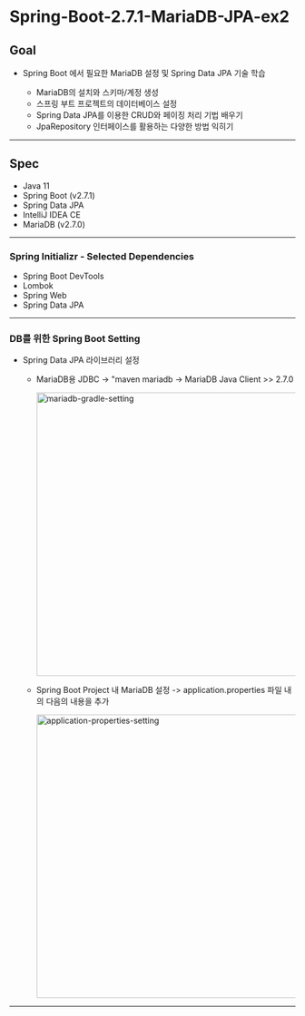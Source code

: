 # Spring-Boot-2.7.1-MariaDB-JPA-ex2


## Goal
- Spring Boot 에서 필요한 MariaDB 설정 및 Spring Data JPA 기술 학습

  - MariaDB의 설치와 스키마/계정 생성
  - 스프링 부트 프로젝트의 데이터베이스 설정
  - Spring Data JPA를 이용한 CRUD와 페이징 처리 기법 배우기
  - JpaRepository 인터페이스를 활용하는 다양한 방법 익히기


---
## Spec
- Java 11
- Spring Boot (v2.7.1)
- Spring Data JPA
- IntelliJ IDEA CE
- MariaDB (v2.7.0)


--- 
### Spring Initializr - Selected Dependencies
- Spring Boot DevTools
- Lombok
- Spring Web
- Spring Data JPA


---
### DB를 위한 Spring Boot Setting
- Spring Data JPA 라이브러리 설정

  - MariaDB용 JDBC -> "maven mariadb -> MariaDB Java Client >> 2.7.0
  
    <img width="500" alt="mariadb-gradle-setting" src="https://user-images.githubusercontent.com/83820185/178628159-5904d7f0-7534-44f5-b9c3-297dbe26c504.png">

  - Spring Boot Project 내 MariaDB 설정 -> application.properties 파일 내의 다음의 내용을 추가
  
    <img width="500" alt="application-properties-setting" src="https://user-images.githubusercontent.com/83820185/178627942-39923070-f1de-4020-b1d5-de2e7e3104a8.png">



---
